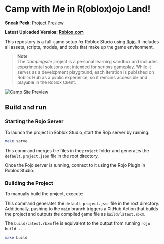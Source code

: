 # Camp with Me in R(oblox)ojo Land!

**Sneak Peek**: [Project Preview](https://share.zight.com/2Nuooqkk)

**Latest Uploaded Version: [Roblox.com](https://www.roblox.com/games/117153514135869/Camping)**

This repository is a full-game setup for Roblox Studio using [Rojo](https://github.com/rojo-rbx/rojo). It includes all assets, scripts, models, and tools that make up the game environment.

> **Note**  
> The _Campingsite_ project is a personal learning sandbox and includes experimental solutions not intended for serious gameplay. While it serves as a development playground, each iteration is published on Roblox Hub as a public experience, so it remains accessible and playable in the Roblox Client.

![Camp Site Preview](https://wallpaperaccess.com/full/181080.jpg)

## Build and run

### Starting the Rojo Server

To launch the project in Roblox Studio, start the Rojo server by running:

```sh
make serve
```

This command merges the files in the `project` folder and generates the `default.project.json` file in the root directory.

Once the Rojo server is running, connect to it using the Rojo Plugin in Roblox Studio.

### Building the Project

To manually build the project, execute:

This command generates the `default.project.json` file in the root directory. Additionally, pushing to the `main` branch triggers a GitHub Action that builds the project and outputs the compiled game file as `build/latest.rbxm`.

The `build/latest.rbxm` file is equivalent to the output from running `rojo build ...`.

```sh
make build
```
